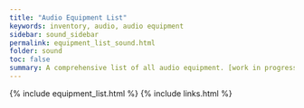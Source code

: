 ```yaml
---
title: "Audio Equipment List"
keywords: inventory, audio, audio equipment
sidebar: sound_sidebar
permalink: equipment_list_sound.html
folder: sound
toc: false
summary: A comprehensive list of all audio equipment. [work in progress]
---
```


{% include equipment_list.html %}
{% include links.html %}
